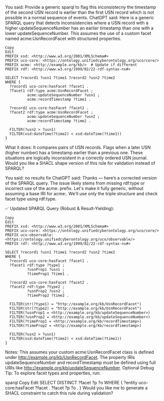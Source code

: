 You said:
Provide a generic sparql to flag this inconsistecny the timestamp of the second USN record is earlier than the first USN record which is not possible in a normal sequence of events.
ChatGPT said:
Here is a generic SPARQL query that detects inconsistencies where a USN record with a higher updateSequenceNumber has an earlier timestamp than one with a lower updateSequenceNumber. This assumes the use of a custom facet named acme:UsnRecordFacet with structured properties.

```sparql
Copy
Edit
PREFIX xsd: <http://www.w3.org/2001/XMLSchema#>
PREFIX uco-core: <https://ontology.unifiedcyberontology.org/uco/core/>
PREFIX acme: <http://example.org/kb/>  # Update if different
PREFIX rdf: <http://www.w3.org/1999/02/22-rdf-syntax-ns#>

SELECT ?record1 ?usn1 ?time1 ?record2 ?usn2 ?time2
WHERE {
  ?record1 uco-core:hasFacet ?facet1 .
  ?facet1 rdf:type acme:UsnRecordFacet ;
          acme:updateSequenceNumber ?usn1 ;
          acme:recordTimestamp ?time1 .

  ?record2 uco-core:hasFacet ?facet2 .
  ?facet2 rdf:type acme:UsnRecordFacet ;
          acme:updateSequenceNumber ?usn2 ;
          acme:recordTimestamp ?time2 .

  FILTER(?usn2 > ?usn1)
  FILTER(xsd:dateTime(?time2) < xsd:dateTime(?time1))
}
```

What it does:
It compares pairs of USN records.
Flags when a later USN (higher number) has a timestamp earlier than a previous one.
These situations are logically inconsistent in a correctly ordered USN journal.
Would you like a SHACL shape version of this rule for validation instead of SPARQL?



You said:
no results fix
ChatGPT said:
Thanks — here’s a corrected version of the SPARQL query. The issue likely stems from missing rdf:type or incorrect use of the acme: prefix. Let's make it fully generic, without assuming a base IRI for acme:. We'll use only the triple structure and check facet type using rdf:type.

✅ Updated SPARQL Query (Robust & Result-Yielding):
```sparql
Copy
Edit
PREFIX xsd: <http://www.w3.org/2001/XMLSchema#>
PREFIX uco-core: <https://ontology.unifiedcyberontology.org/uco/core/>
PREFIX uco-observable: <https://ontology.unifiedcyberontology.org/uco/observable/>
PREFIX rdf: <http://www.w3.org/1999/02/22-rdf-syntax-ns#>

SELECT ?record1 ?usn1 ?time1 ?record2 ?usn2 ?time2
WHERE {
  ?record1 uco-core:hasFacet ?facet1 .
  ?facet1 rdf:type ?type1 ;
          ?usnProp1 ?usn1 ;
          ?timeProp1 ?time1 .

  ?record2 uco-core:hasFacet ?facet2 .
  ?facet2 rdf:type ?type2 ;
          ?usnProp2 ?usn2 ;
          ?timeProp2 ?time2 .

  FILTER(str(?type1) = "http://example.org/kb/UsnRecordFacet")
  FILTER(str(?type2) = "http://example.org/kb/UsnRecordFacet")
  FILTER(?usnProp1 = <http://example.org/kb/updateSequenceNumber>)
  FILTER(?usnProp2 = <http://example.org/kb/updateSequenceNumber>)
  FILTER(?timeProp1 = <http://example.org/kb/recordTimestamp>)
  FILTER(?timeProp2 = <http://example.org/kb/recordTimestamp>)

  FILTER(?usn2 > ?usn1)
  FILTER(xsd:dateTime(?time2) < xsd:dateTime(?time1))
}
```
Notes:
This assumes your custom acme:UsnRecordFacet class is defined under http://example.org/kb/UsnRecordFacet.
The property IRIs updateSequenceNumber and recordTimestamp must be defined using full URIs like http://example.org/kb/updateSequenceNumber.
Optional Debug Tip:
To explore facet types and properties, run:

sparql
Copy
Edit
SELECT DISTINCT ?facet ?p ?o
WHERE {
  ?entity uco-core:hasFacet ?facet .
  ?facet ?p ?o .
}
Would you like me to generate a SHACL constraint to catch this rule during validation?
